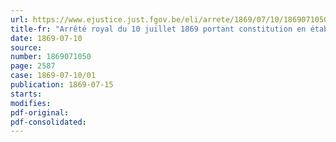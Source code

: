 ```yaml
---
url: https://www.ejustice.just.fgov.be/eli/arrete/1869/07/10/1869071050/justel
title-fr: "Arrêté royal du 10 juillet 1869 portant constitution en établissement scientifique de l'Institut royal des Sciences naturelles de Belgique"
date: 1869-07-10
source:
number: 1869071050
page: 2587
case: 1869-07-10/01
publication: 1869-07-15
starts:
modifies:
pdf-original:
pdf-consolidated:
---
```


